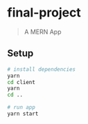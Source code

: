 # final-project

> A MERN App

## Setup

``` bash
# install dependencies
yarn
cd client
yarn 
cd ..

# run app
yarn start
```
